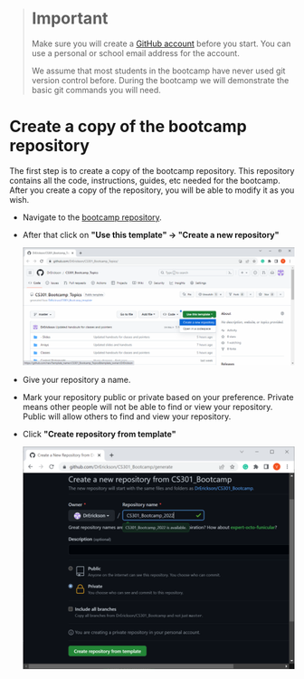 > # Important
> 
> Make sure you will create a [GitHub account](https://github.com/) before 
> you start.  You can use a personal or school email address for the account.
> 
> We assume that most students in the bootcamp have never used git version 
> control before. During the bootcamp we will demonstrate the basic git 
> commands you will need.

# Create a copy of the bootcamp repository

The first step is to create a copy of the bootcamp repository.  This 
repository contains all the code, instructions, guides, etc needed for the 
bootcamp.  After you create a copy of the repository, you will be able to 
modify it as you wish.

* Navigate to the
  [bootcamp repository](https://github.com/DrErickson/CS301_Bootcamp_Topics).

* After that click on **"Use this template" &rarr; "Create a new repository"**

  ![img_4.png](_md_images/Use_this_template.png)

* Give your repository a name.
* Mark your repository public or private based on
  your preference.  Private means other people will not be able to find or
  view your repository.  Public will allow others to find and view your
  repository.
* Click **"Create repository from template"**

  ![img_6.png](_md_images/Create_a_new_respository_from_Bootcamp.png)